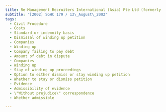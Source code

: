 ```yaml
---
title: Re Management Recruiters International (Asia) Pte Ltd (formerly known as Humana 
subtitle: "[2002] SGHC 179 / 13\_August\_2002"
tags:
  - Civil Procedure
  - Costs
  - Standard or indemnity basis
  - Dismissal of winding up petition
  - Companies
  - Winding up
  - Company failing to pay debt
  - Amount of debt in dispute
  - Companies
  - Winding up
  - Stay of winding up proceedings
  - Option to either dismiss or stay winding up petition
  - Whether to stay or dismiss petition
  - Evidence
  - Admissibility of evidence
  - \"Without prejudice\" correspondence
  - Whether admissible

---
```



